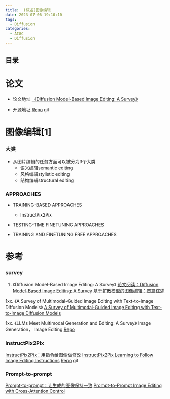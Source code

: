 ```yaml
---
title:  (综述)图像编辑 
date: 2023-07-06 19:10:10
tags:
  - Diffusion
categories: 
  - AIGC
  - Diffusion 
---
```


<p></p>
<!-- more -->

## 目录
<!-- toc -->

# 论文
+ 论文地址
 [《Diffusion Model-Based Image Editing: A Survey》](https://arxiv.org/abs/2402.17525) 

+ 开源地址
 [Repo](https://github.com/SiatMMLab/Awesome-Diffusion-Model-Based-Image-Editing-Methods) git


# 图像编辑[1]
### 大类
+ 从图片编辑的任务方面可以被分为3个大类
  - 语义编辑semantic editing 
  - 风格编辑stylistic editing
  - 结构编辑structural editing

### APPROACHES
+ TRAINING-BASED APPROACHES
  - InstructPix2Pix

+ TESTING-TIME FINETUNING APPROACHES

+ TRAINING AND FINETUNING FREE APPROACHES


# 参考
###   survey
1. 《Diffusion Model-Based Image Editing: A Survey》 
   [论文阅读：Diffusion Model-Based Image Editing: A Survey](https://blog.csdn.net/huzimu_/article/details/136547375)
   [基于扩散模型的图像编辑：首篇综述](https://mp.weixin.qq.com/s/MFbCt0XfOf9fV0YbdkmR6g)
   

1xx.
《A Survey of Multimodal-Guided Image Editing with Text-to-Image Diffusion Models》
[A Survey of Multimodal-Guided Image Editing with Text-to-Image Diffusion Models](https://github.com/xinchengshuai/Awesome-Image-Editing)

1xx. 《LLMs Meet Multimodal Generation and Editing: A Survey》
Image Generation， Image Editing
[Repo](https://github.com/YingqingHe/Awesome-LLMs-meet-Multimodal-Generation)

### InstructPix2Pix
[InstructPix2Pix：用指令给图像做修改](https://zhuanlan.zhihu.com/p/655135961)
[InstructPix2Pix Learning to Follow Image Editing Instructions](https://www.timothybrooks.com/instruct-pix2pix)
[Repo](https://github.com/timothybrooks/instruct-pix2pix) git

### Prompt-to-prompt
[Prompt-to-prompt：让生成的图像保持一致](https://zhuanlan.zhihu.com/p/655372592)
[Prompt-to-Prompt Image Editing with Cross-Attention Control](https://prompt-to-prompt.github.io/)